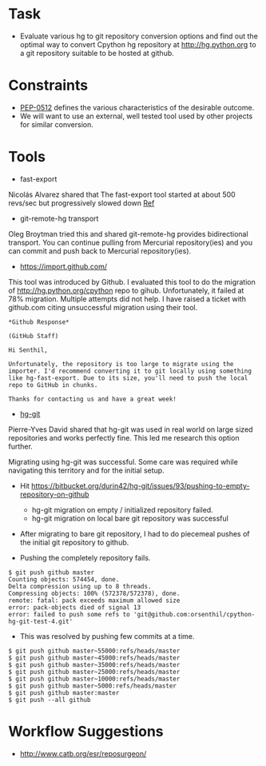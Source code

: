 Task
====

* Evaluate various hg to git repository conversion options and find out the optimal way to convert Cpython hg repository
  at http://hg.python.org to a git repository suitable to be hosted at github.

Constraints
===========

* [PEP-0512](https://www.python.org/dev/peps/pep-0512) defines the various characteristics of the desirable outcome.
* We will want to use an external, well tested tool used by other projects for similar conversion.


Tools
=====

* fast-export

Nicolás Alvarez shared that The fast-export tool started at about 500 revs/sec but progressively slowed down [Ref](https://mail.python.org/pipermail/core-workflow/2016-February/000468.html)

* git-remote-hg transport

Oleg Broytman tried this and shared git-remote-hg provides bidirectional transport. You can continue pulling from
Mercurial repository(ies) and you can commit and push back to Mercurial repository(ies).


* https://import.github.com/

This tool was introduced by Github. I evaluated this tool to do the migration of http://hg.python.org/cpython repo to gihub.
Unfortunately, it failed at 78% migration. Multiple attempts did not help.  I have raised a ticket with github.com citing unsuccessful migration using their tool.

```
*Github Response*

(GitHub Staff)

Hi Senthil,

Unfortunately, the repository is too large to migrate using the importer. I'd recommend converting it to git locally using something like hg-fast-export. Due to its size, you'll need to push the local repo to GitHub in chunks.

Thanks for contacting us and have a great week!
```

* [hg-git](http://hg-git.github.io/)

Pierre-Yves David shared that hg-git was used in real world on large sized repositories and works perfectly fine. This led me research this option further.

Migrating using hg-git was successful. Some care was required while navigating this territory and for the initial setup.

  * Hit https://bitbucket.org/durin42/hg-git/issues/93/pushing-to-empty-repository-on-github
    * hg-git migration on empty / initialized repository failed.
    * hg-git migration on local bare git repository was successful
  
  * After migrating to bare git repository, I had to do piecemeal pushes of the initial git repository to github.
  
* Pushing the completely repository fails.

```  
$ git push github master
Counting objects: 574454, done.
Delta compression using up to 8 threads.
Compressing objects: 100% (572378/572378), done.
remote: fatal: pack exceeds maximum allowed size
error: pack-objects died of signal 13
error: failed to push some refs to 'git@github.com:orsenthil/cpython-hg-git-test-4.git'
```

* This was resolved by pushing few commits at a time.

```
$ git push github master~55000:refs/heads/master
$ git push github master~45000:refs/heads/master
$ git push github master~35000:refs/heads/master
$ git push github master~25000:refs/heads/master
$ git push github master~10000:refs/heads/master
$ git push github master~5000:refs/heads/master
$ git push github master:master
$ git push --all github
```

Workflow Suggestions
====================

* http://www.catb.org/esr/reposurgeon/




